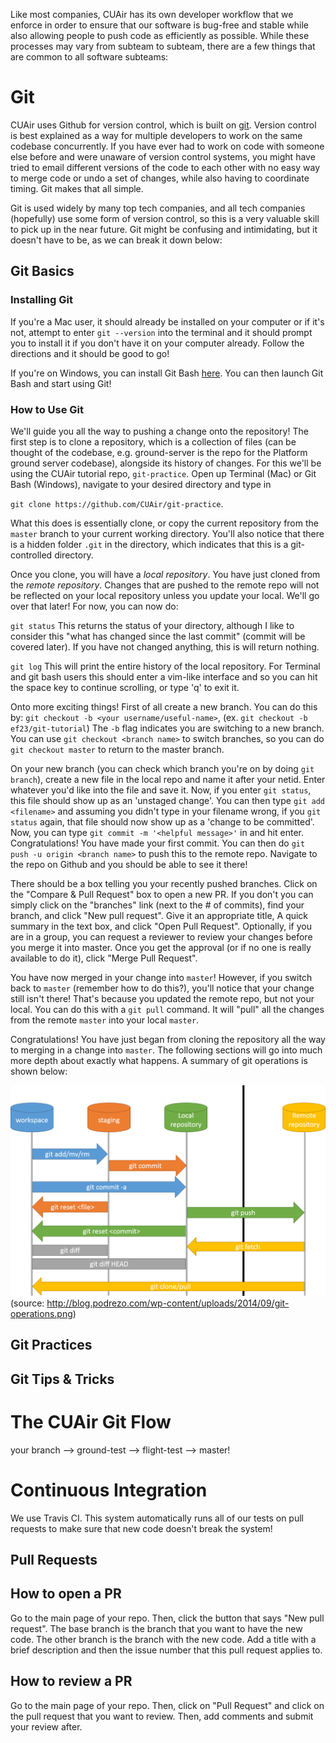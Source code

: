 
Like most companies, CUAir has its own developer workflow that we enforce in order to ensure that our software is bug-free and stable while also allowing people to push code as efficiently as possible. While these processes may vary from subteam to subteam, there are a few things that are common to all software subteams:

# Git

CUAir uses Github for version control, which is built on [git](https://en.wikipedia.org/wiki/Git). Version control is best explained as a way for multiple developers to work on the same codebase concurrently. If you have ever had to work on code with someone else before and were unaware of version control systems, you might have tried to email different versions of the code to each other with no easy way to merge code or undo a set of changes, while also having to coordinate timing. Git makes that all simple.

Git is used widely by many top tech companies, and all tech companies (hopefully) use some form of version control, so this is a very valuable skill to pick up in the near future. Git might be confusing and intimidating, but it doesn't have to be, as we can break it down below:

## Git Basics

### Installing Git
If you're a Mac user, it should already be installed on your computer or if it's not, attempt to enter `git --version` into the terminal and it should prompt you to install it if you don't have it on your computer already. Follow the directions and it should be good to go!


If you're on Windows, you can install Git Bash [here](https://git-scm.com/downloads). You can then launch Git Bash and start using Git!

### How to Use Git
We'll guide you all the way to pushing a change onto the repository! The first step is to clone a repository, which is a collection of files (can be thought of the codebase, e.g. ground-server is the repo for the Platform ground server codebase), alongside its history of changes. For this we'll be using the CUAir tutorial repo, `git-practice`. Open up Terminal (Mac) or Git Bash (Windows), navigate to your desired directory and type in

`git clone https://github.com/CUAir/git-practice`.

What this does is essentially clone, or copy the current repository from the `master` branch to your current working directory. You'll also notice that there is a hidden folder `.git` in the directory, which indicates that this is a git-controlled directory.

Once you clone, you will have a *local repository*. You have just cloned from the *remote repository*. Changes that are pushed to the remote repo will not be reflected on your local repository unless you update your local. We'll go over that later! For now, you can now do:

`git status`
This returns the status of your directory, although I like to consider this "what has changed since the last commit" (commit will be covered later). If you have not changed anything, this is will return nothing.

`git log`
This will print the entire history of the local repository. For Terminal and git bash users this should enter a vim-like interface and so you can hit the space key to continue scrolling, or type 'q' to exit it.

Onto more exciting things! First of all create a new branch. You can do this by: `git checkout -b <your username/useful-name>`, (ex. `git checkout -b ef23/git-tutorial`) The `-b` flag indicates you are switching to a new branch. You can use `git checkout <branch name>` to switch branches, so you can do `git checkout master` to return to the master branch.

On your new branch (you can check which branch you're on by doing `git branch`), create a new file in the local repo and name it after your netid. Enter whatever you'd like into the file and save it. Now, if you enter `git status`, this file should show up as an 'unstaged change'. You can then type `git add <filename>` and assuming you didn't type in your filename wrong, if you `git status` again, that file should now show up as a 'change to be committed'. Now, you can type `git commit -m '<helpful message>'` in and hit enter. Congratulations! You have made your first commit. You can then do `git push -u origin <branch name>` to push this to the remote repo. Navigate to the repo on Github and you should be able to see it there!

There should be a box telling you your recently pushed branches. Click on the "Compare & Pull Request" box to open a new PR. If you don't you can simply click on the "branches" link (next to the # of commits), find your branch, and click "New pull request". Give it an appropriate title, A quick summary in the text box, and click "Open Pull Request". Optionally, if you are in a group, you can request a reviewer to review your changes before you merge it into master. Once you get the approval (or if no one is really available to do it), click "Merge Pull Request".

You have now merged in your change into `master`! However, if you switch back to `master` (remember how to do this?), you'll notice that your change still isn't there! That's because you updated the remote repo, but not your local. You can do this with a `git pull` command. It will "pull" all the changes from the remote `master` into your local `master`.

Congratulations! You have just began from cloning the repository all the way to merging in a change into `master`. The following sections will go into much more depth about exactly what happens. A summary of git operations is shown below:

![git-operations](./git-operations.png)
(source: http://blog.podrezo.com/wp-content/uploads/2014/09/git-operations.png)


## Git Practices


## Git Tips & Tricks


# The CUAir Git Flow
your branch --> ground-test --> flight-test --> master!


# Continuous Integration
We use Travis CI. This system automatically runs all of our tests on pull requests to make sure that new code doesn't break the system!


## Pull Requests

## How to open a PR
Go to the main page of your repo. Then, click the button that says "New pull request". The base branch is the branch that you want to have the new code. The other branch is the branch with the new code. Add a title with a brief description and then the issue number that this pull request applies to. 

## How to review a PR
Go to the main page of your repo. Then, click on "Pull Request" and click on the pull request that you want to review. Then, add comments and submit your review after.

